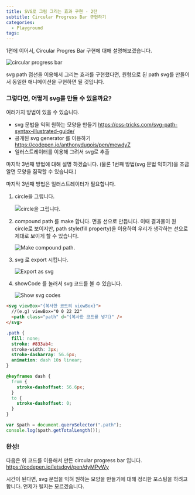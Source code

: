 ```yaml
---
title: SVG로 그림 그리는 효과 구현 - 2탄
subtitle: Circular Progress Bar 구현하기
categories:
  - Playground
tags:
---
```


1편에 이어서,
Circular Progres Bar 구현에 대해 설명해보겠습니다.

![circular progress bar](circular-progress-bar-implement-2/circular.gif)

<!-- more -->

svg path 점선을 이용해서 그리는 효과를 구현했다면,
원형으로 된 path svg를 만들어서 동일한 애니메이션을 구현하면 될 것입니다.

### 그렇다면, 어떻게 svg를 만들 수 있을까요?

여러가지 방법이 있을 수 있습니다.

- svg 문법을 익혀 원하는 모양을 만들기
  https://css-tricks.com/svg-path-syntax-illustrated-guide/
- 공개된 svg generator 를 이용하기
  https://codepen.io/anthonydugois/pen/mewdyZ
- 일러스트레이터를 이용해 그려서 svg로 추출

마지막 3번째 방법에 대해 설명 하겠습니다.
(물론 1번째 방법(svg 문법 익히기)을 조금 알면 모양을 짐작할 수 있습니다.)

마지막 3번째 방법은 일러스트레이터가 필요합니다.

1. circle을 그립니다.

   ![circle을 그립니다.](circular-progress-bar-implement-2/1.png)

2. compound path 를 make 합니다. 면을 선으로 만듭니다.
   이때 결과물이 원 circle로 보이지만, path style(fill property)을 이용하여 우리가 생각하는 선으로 제대로 보이게 할 수 있습니다.

   ![Make compound path.](circular-progress-bar-implement-2/2.png)

3. svg 로 export 시킵니다.

   ![Export as svg](circular-progress-bar-implement-2/3.png)

4. showCode 를 눌러서 svg 코드를 볼 수 있습니다.

   ![Show svg codes](circular-progress-bar-implement-2/4.png)

```html
<svg viewBox="{복사한 코드의 viewBox}">
  //(e.g) viewBox="0 0 22 22"
  <path class="path" d="{복사한 코드를 넣기}" />
</svg>
```

```css
.path {
  fill: none;
  stroke: #833ab4;
  stroke-width: 3px;
  stroke-dasharray: 56.6px;
  animation: dash 10s linear;
}

@keyframes dash {
  from {
    stroke-dashoffset: 56.6px;
  }
  to {
    stroke-dashoffset: 0;
  }
}
```

```js
var $path = document.querySelector(".path");
console.log($path.getTotalLength());
```

### 완성!

다음은 위 코드를 이용해서 만든 circular progress bar 입니다.
https://codepen.io/letsdoyi/pen/dyMPyWy

시간이 된다면, svg 문법을 익혀 원하는 모양을 만들기에 대해 정리한 포스팅을 하려고 합니다.
언제가 될지는 모르겠습니다.
